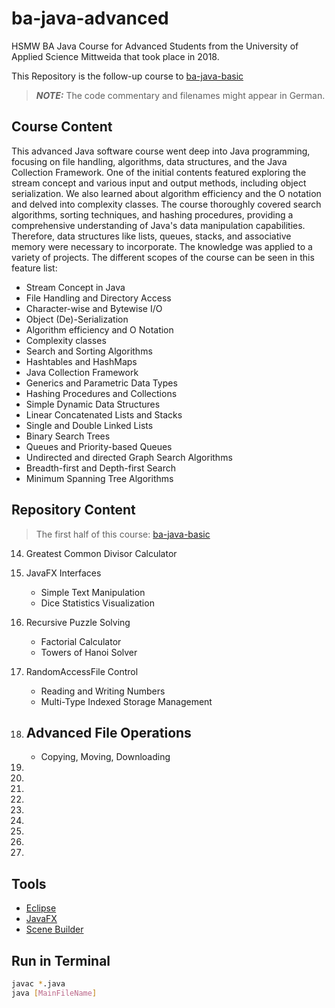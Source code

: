 # ba-java-advanced

HSMW BA Java Course for Advanced Students from the University of Applied Science Mittweida that took place in 2018.

This Repository is the follow-up course to [ba-java-basic](https://github.com/fhildeb/ba-java-basic)

> **_NOTE:_** The code commentary and filenames might appear in German.

## Course Content

This advanced Java software course went deep into Java programming, focusing on file handling, algorithms, data structures, and the Java Collection Framework. One of the initial contents featured exploring the stream concept and various input and output methods, including object serialization. We also learned about algorithm efficiency and the O notation and delved into complexity classes. The course thoroughly covered search algorithms, sorting techniques, and hashing procedures, providing a comprehensive understanding of Java's data manipulation capabilities. Therefore, data structures like lists, queues, stacks, and associative memory were necessary to incorporate. The knowledge was applied to a variety of projects. The different scopes of the course can be seen in this feature list:

- Stream Concept in Java
- File Handling and Directory Access
- Character-wise and Bytewise I/O
- Object (De)-Serialization
- Algorithm efficiency and O Notation
- Complexity classes
- Search and Sorting Algorithms
- Hashtables and HashMaps
- Java Collection Framework
- Generics and Parametric Data Types
- Hashing Procedures and Collections
- Simple Dynamic Data Structures
- Linear Concatenated Lists and Stacks
- Single and Double Linked Lists
- Binary Search Trees
- Queues and Priority-based Queues
- Undirected and directed Graph Search Algorithms
- Breadth-first and Depth-first Search
- Minimum Spanning Tree Algorithms

## Repository Content

> The first half of this course: [ba-java-basic](https://github.com/fhildeb/ba-java-basic)

14. Greatest Common Divisor Calculator
15. JavaFX Interfaces

    - Simple Text Manipulation
    - Dice Statistics Visualization

16. Recursive Puzzle Solving

    - Factorial Calculator
    - Towers of Hanoi Solver

17. RandomAccessFile Control

    - Reading and Writing Numbers
    - Multi-Type Indexed Storage Management

18. ## Advanced File Operations
    - Copying, Moving, Downloading
19.
20.
21.
22.
23.
24.
25.
26.
27.

## Tools

- [Eclipse](https://www.eclipse.org)
- [JavaFX](https://openjfx.io/)
- [Scene Builder](https://gluonhq.com/products/scene-builder/)

## Run in Terminal

```bash
javac *.java
java [MainFileName]
```
